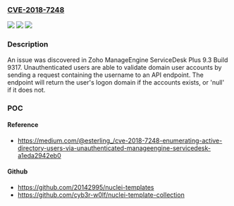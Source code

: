 ### [CVE-2018-7248](https://cve.mitre.org/cgi-bin/cvename.cgi?name=CVE-2018-7248)
![](https://img.shields.io/static/v1?label=Product&message=n%2Fa&color=blue)
![](https://img.shields.io/static/v1?label=Version&message=n%2Fa&color=blue)
![](https://img.shields.io/static/v1?label=Vulnerability&message=n%2Fa&color=brighgreen)

### Description

An issue was discovered in Zoho ManageEngine ServiceDesk Plus 9.3 Build 9317. Unauthenticated users are able to validate domain user accounts by sending a request containing the username to an API endpoint. The endpoint will return the user's logon domain if the accounts exists, or 'null' if it does not.

### POC

#### Reference
- https://medium.com/@esterling_/cve-2018-7248-enumerating-active-directory-users-via-unauthenticated-manageengine-servicedesk-a1eda2942eb0

#### Github
- https://github.com/20142995/nuclei-templates
- https://github.com/cyb3r-w0lf/nuclei-template-collection

